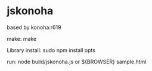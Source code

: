 jskonoha
========

based by konoha:r619

make:
    make

Library install:
	sudo npm install opts

run:
    node build/jskonoha.js
 or
    ${BROWSER} sample.html

